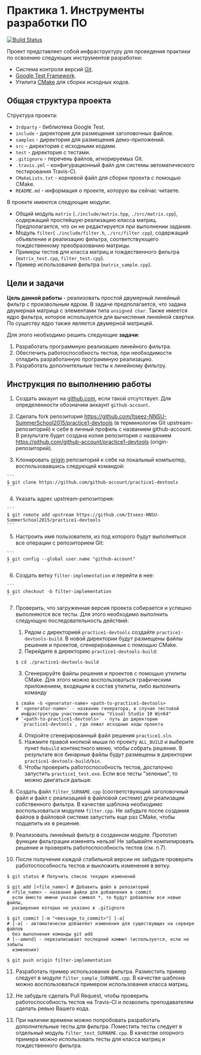 # Практика 1. Инструменты разработки ПО

[![Build Status](https://travis-ci.org/Itseez-NNSU-SummerSchool2015/practice1-devtools.svg)](https://travis-ci.org/Itseez-NNSU-SummerSchool2015/practice1-devtools)

Проект представляет собой инфраструктуру для проведения практики по освоению
следующих инструментов разработки:

  - Система контроля версий [Git](https://git-scm.com/book/en/v2).
  - [Google Test Framework](https://code.google.com/p/googletest).
  - Утилита [CMake](http://www.cmake.org) для сборки исходных кодов.

## Общая структура проекта

Структура проекта:

  - `3rdparty` - библиотека Google Test.
  - `include` - директория для размещения заголовочных файлов.
  - `samples` - директория для размещения демо-приложений.
  - `src` - директория с исходными кодами.
  - `test` - директория с тестами.
  - `.gitignore` - перечень файлов, игнорируемых Git.
  - `.travis.yml` - конфигурационный файл для системы автоматического тестирования Travis-CI.
  - `CMakeLists.txt` - корневой файл для сборки проекта с помощью CMake.
  - `README.md` - информация о проекте, которую вы сейчас читаете.

В проекте имеются следующие модули:

  - Общий модуль `matrix` (`./include/matrix.hpp`, `./src/matrix.cpp`),
    содержащий простейшую реализацию класса матриц. Предполагается, что он не
    редактируется при выполнении задания.
  - Модуль `filter`( `./include/filter.h`, `./src/filter.cpp`),
    содержащий объявление и реализацию фильтра, соответствующего тождественному
    преобразованию матрицы.
  - Примеры тестов для класса матриц и тождественного фильтра
    (`matrix_test.cpp`, `filter_test.cpp`).
  - Пример использования фильтра (`matrix_sample.cpp`).

## Цели и задачи

__Цель данной работы__ - реализовать простой двумерный линейный фильтр с
произвольным ядром. В задаче предполагается, что задана двумерная матрица с
элементами типа `unsigned char`. Также имеется ядро фильтра, которое
используется для вычисления линейной свертки. По существу ядро также является
двумерной матрицей.

Для этого необходимо решить следующие __задачи__:

  1. Разработать программную реализацию линейного фильтра.
  2. Обеспечить работоспособность тестов, при необходимости отладить
     разработанную программную реализацию.
  3. Разработать дополнительные тесты к линейному фильтру.

## Инструкция по выполнению работы

  1. Создать аккаунт на [github.com](https://github.com), если такой
     отсутствует. Для определенности обозначим аккаунт ```github-account```.

  2. Сделать fork репозитория
     <https://github.com/Itseez-NNSU-SummerSchool2015/practice1-devtools> (в
     терминологии Git upstream-репозиторий) к себе в личный профиль с названием
     github-account. В результате будет создана копия репозитория с названием
     <https://github.com/github-account/practice1-devtools>
     (origin-репозиторий).

  3. Клонировать [origin][origin] репозиторий к себе на локальный компьютер,
     воспользовавшись следующей командой:

    ```
    $ git clone https://github.com/github-account/practice1-devtools
    ```

  4. Указать адрес upstream-репозитория:

    ```
    $ git remote add upstream https://github.com/Itseez-NNSU-SummerSchool2015/practice1-devtools
    ```

  5. Настроить имя пользователя, из под которого будут выполняться все операции
     с репозиторием Git:

    ```
    $ git config --global user.name "github-account"
    ```

  6. Создать ветку `filter-implementation` и перейти в нее:

    ```
    $ git checkout -b filter-implementation
    ```

  7. Проверить, что загруженная версия проекта собирается и успешно выполняются
     все тесты. Для этого необходимо выполнить следующую последовательность
     действий:
     1. Рядом с директорией `practice1-devtools` создайте
        `practice1-devtools-build`. В новой директории будут размещены файлы
        решения и проектов, сгенерированные с помощью CMake.
     2. Перейдите в директорию `practice1-devtools-build`:

      ```
      $ cd ./practice1-devtools-build
      ```

     3. Сгенерируйте файлы решения и проектов с помощью утилиты CMake. Для этого
        можно воспользоваться графическим приложением, входящим в состав
        утилиты, либо выполнить команду

      ```
      $ cmake -G <generator-name> <path-to-practice1-devtools>
      # `<generator-name>` - название генератора, в случае тестовой
        инфраструктуры участников школы "Visual Studio 10 Win64"
      # `<path-to-practice1-devtools>` - путь до директории
        `practice1-devtools`, где лежат исходные коды проекта
      ```

     4. Откройте сгенерированный файл решения `practice1.sln`.
     5. Нажмите правой кнопкой мыши по проекту `ALL_BUILD` и выберите пункт
        `Rebuild` контекстного меню, чтобы собрать решение. В результате все
        бинарные файлы будут размещены в директории
        `practice1-devtools-build/bin`.
     6. Чтобы проверить работоспособность тестов, достаточно запустить
        `practice1_test.exe`. Если все тесты "зеленые", то можно двигаться
        дальше.

  8. Создать файл `filter_SURNAME.cpp` (соответствующий заголовочный файл и
     файл с реализацией в файловой системе) для реализации собственного фильтра.
     В качестве шаблона необходимо воспользоваться модулем `filter.cpp`. Не
     забудьте после создания файлов в файловой системе запустить еще раз CMake,
     чтобы подцепить их в решение.

  9. Реализовать линейный фильтр в созданном модуле. Прототип функции фильтрации
     изменять нельзя! Не забывайте компилировать решение и проверять
     работоспособность тестов (см. п.7).

  10. После получения каждой стабильной версии не забудьте проверить
      работоспособность тестов и выкложить изменения в ветку.

  ```
  $ git status # Получить список текущих изменений
  
  $ git add [<file_name>] # Добавить файл в репозиторий
  # <file_name> - название файла для добавления в commit
    если вместо имени указан символ *, то будут добавлены все новые файлы, 
    расширение которых не указано в .gitignore
  
  $ git commit [-m "<message_to_commit>"] [-a]
  # [-a] - автоматически добавляет изменения для существующих на сервере файлов
    без выполнения команды git add
  # [--amend] - перезаписывает последний коммит (используется, если не забыты
    изменения)
  
  $ git push origin filter-implementation
  ```

  11. Разработать пример использования фильтра. Разместить пример следует в
      модуле `filter_sample_SURNAME.cpp`. В качестве шаблона можно
      воспользоваться примером использования класса матриц.

  12. Не забудьте сделать Pull Request, чтобы проверить работоспособность тестов
      на Travis-CI и позволить преподавателям сделать ревью Вашего кода.

  13. При наличии времени можно попробовать разработать дополнительные тесты
      для фильтра. Поместить тесты следует в отдельный модуль
      `filter_test_SURNAME.cpp`. В качестве опорного примера можно использовать
      тесты для класса матриц и тождественного фильтра.

<!-- LINKS -->

[origin]: https://github.com/github-account/practice1-devtools
